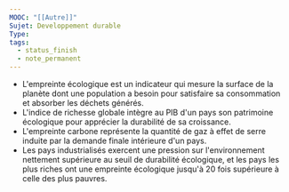 ```yaml
---
MOOC: "[[Autre]]"
Sujet: Developpement durable
Type: 
tags:
  - status_finish
  - note_permanent
---
```

- L'empreinte écologique est un indicateur qui mesure la surface de la planète dont une population a besoin pour satisfaire sa consommation et absorber les déchets générés.
- L'indice de richesse globale intègre au PIB d'un pays son patrimoine écologique pour apprécier la durabilité de sa croissance.
- L'empreinte carbone représente la quantité de gaz à effet de serre induite par la demande finale intérieure d'un pays.
- Les pays industrialisés exercent une pression sur l'environnement nettement supérieure au seuil de durabilité écologique, et les pays les plus riches ont une empreinte écologique jusqu'à 20 fois supérieure à celle des plus pauvres.